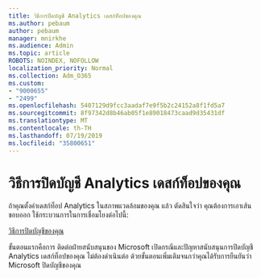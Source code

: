 ```yaml
---
title: วิธีการปิดบัญชี Analytics เดสก์ท็อปของคุณ
ms.author: pebaum
author: pebaum
manager: mnirkhe
ms.audience: Admin
ms.topic: article
ROBOTS: NOINDEX, NOFOLLOW
localization_priority: Normal
ms.collection: Adm_O365
ms.custom:
- "9000655"
- "2499"
ms.openlocfilehash: 5407129d9fcc3aadaf7e9f5b2c24152a8f1fd5a7
ms.sourcegitcommit: 8f97342d8b46ab05f1e89018473caad9d35431df
ms.translationtype: MT
ms.contentlocale: th-TH
ms.lasthandoff: 07/19/2019
ms.locfileid: "35800651"
---
```

# <a name="how-to-close-your-desktop-analytics-account"></a>วิธีการปิดบัญชี Analytics เดสก์ท็อปของคุณ

ถ้าคุณตั้งค่าเดสก์ท็อป Analytics ในสภาพแวดล้อมของคุณ แล้ว ตัดสินใจว่า คุณต้องการเอาเส้นขอบออก ใช้กระบวนการในการเชื่อมโยงต่อไปนี้:

[วิธีการปิดบัญชีของคุณ](https://docs.microsoft.com/sccm/desktop-analytics/account-close)

ขั้นตอนแรกคือการ ติดต่อฝ่ายสนับสนุนของ Microsoft เปิดกรณีและปัญหาสนับสนุนการปิดบัญชี Analytics เดสก์ท็อปของคุณ ไม่ต้องดำเนินต่อ ด้วยขั้นตอนเพิ่มเติมจนกว่าคุณได้รับการยืนยันว่า Microsoft ปิดบัญชีของคุณ